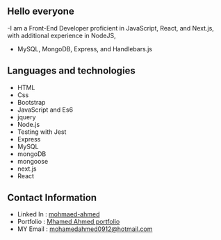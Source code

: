## Hello everyone
-I am a Front-End Developer proficient in JavaScript, React, and Next.js, with additional experience in NodeJS, 
 - MySQL, MongoDB, Express, and Handlebars.js
## Languages and technologies 
- HTML
- Css
- Bootstrap
- JavaScript and Es6
- jquery
- Node.js
- Testing with Jest
- Express
- MySQL
- mongoDB
- mongoose
- next.js
- React


## Contact Information 
* Linked In :  [mohmaed-ahmed](https://www.linkedin.com/in/mohamed-ahmed-27075b222/)
* Portfolio : [Mhamed Ahmed portfolio](https://mohamedahmed-1980.github.io/mohamedahmed-1980/)
* MY Email : mohamedahmed0912@hotmail.com




